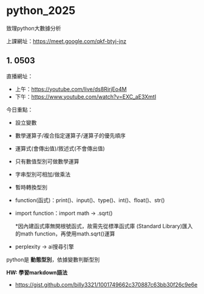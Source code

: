 # python_2025
致理python大數據分析

上課網址：https://meet.google.com/qkf-btyj-jnz

## 1. 0503

直播網址：
- 上午：https://youtube.com/live/ds8RirjEo4M
- 下午：https://www.youtube.com/watch?v=EXC_aE3XmtI

今日重點：
- 設立變數
- 數學運算子/複合指定運算子/運算子的優先順序
- 運算式(會傳出值)/敘述式(不會傳出值)
- 只有數值型別可做數學運算
- 字串型別可相加/做乘法
- 暫時轉換型別
- function(函式)：print()、input()、type()、int()、float()、str()
- import function：import math -> .sqrt()

  *因內建函式庫無開根號函式，故需先從標準函式庫 (Standard Library)匯入的math function，再使用math.sqrt()運算
- perplexity -> ai搜尋引擎

python是 __動態型別__，依據變數判斷型別

__HW: 學習markdown語法__
- https://gist.github.com/billy3321/1001749662c370887c63bb30f26c9e6e
